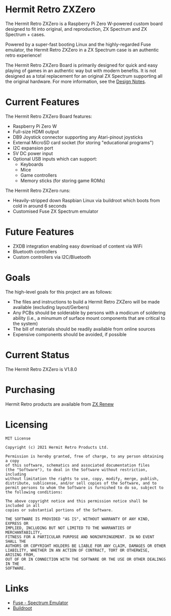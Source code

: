 
# Hermit Retro ZXZero

The Hermit Retro ZXZero is a Raspberry Pi Zero W-powered custom
board designed to fit into original, and reproduction, ZX Spectrum and
ZX Spectrum + cases.

Powered by a super-fast booting Linux and the highly-regarded Fuse emulator,
the Hermit Retro ZXZero in a ZX Spectrum case is an authentic
retro experience!

The Hermit Retro ZXZero Board is primarily designed for quick and easy playing of games in an authentic way but with modern benefits. It is not designed as a total replacement for an original ZX Spectrum supporting all the original hardware. For more information, see the [Design Notes](doc/DESIGN.md).

# Current Features

The Hermit Retro ZXZero Board features:

* Raspberry Pi Zero W
* Full-size HDMI output
* DB9 Joystick connector supporting any Atari-pinout joysticks
* External MicroSD card socket (for storing "educational programs")
* I2C expansion port
* 5V DC power input
* Optional USB inputs which can support:
    * Keyboards
    * Mice
    * Game controllers
    * Memory sticks (for storing game ROMs)

The Hermit Retro ZXZero runs:

* Heavily-stripped down Raspbian Linux via buildroot which boots from cold
  in around 6 seconds
* Customised Fuse ZX Spectrum emulator

# Future Features

* ZXDB integration enabling easy download of content via WiFi
* Bluetooth controllers
* Custom controllers via I2C/Bluetooth

# Goals

The high-level goals for this project are as follows:

* The files and instructions to build a Hermit Retro ZXZero will
  be made available (excluding layout/Gerbers)
* Any PCBs should be solderable by persons with a modicum of soldering
  ability (i.e., a minumum of surface mount components that are critical
  to the system)
* The bill of materials should be readily available from online sources
* Expensive components should be avoided, if possible

# Current Status

The Hermit Retro ZXZero is V1.8.0

# Purchasing

Hermit Retro products are available from [ZX Renew](https://zxrenew.co.uk/Hermit-Retro-ZX-Spectrum-Board-c72555098)

# Licensing

```
MIT License

Copyright (c) 2021 Hermit Retro Products Ltd.

Permission is hereby granted, free of charge, to any person obtaining a copy
of this software, schematics and associated documentation files 
(the "Software"), to deal in the Software without restriction, including
without limitation the rights to use, copy, modify, merge, publish, 
distribute, sublicense, and/or sell copies of the Software, and to
permit persons to whom the Software is furnished to do so, subject to 
the following conditions:

The above copyright notice and this permission notice shall be included in all
copies or substantial portions of the Software.

THE SOFTWARE IS PROVIDED "AS IS", WITHOUT WARRANTY OF ANY KIND, EXPRESS OR
IMPLIED, INCLUDING BUT NOT LIMITED TO THE WARRANTIES OF MERCHANTABILITY,
FITNESS FOR A PARTICULAR PURPOSE AND NONINFRINGEMENT. IN NO EVENT SHALL THE
AUTHORS OR COPYRIGHT HOLDERS BE LIABLE FOR ANY CLAIM, DAMAGES OR OTHER
LIABILITY, WHETHER IN AN ACTION OF CONTRACT, TORT OR OTHERWISE, ARISING FROM,
OUT OF OR IN CONNECTION WITH THE SOFTWARE OR THE USE OR OTHER DEALINGS IN THE
SOFTWARE.
```


# Links

* [Fuse - Spectrum Emulator](http://fuse-emulator.sourceforge.net/)
* [Buildroot](https://buildroot.org/)
